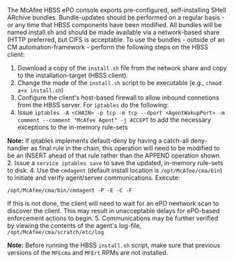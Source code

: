 The McAfee HBSS ePO console exports pre-configured, self-installing SHell ARchive bundles. Bundle-updates should be performed on a regular basis - or any time that HBSS components have been modified. All bundles will be named install.sh and should be made available via a network-based share (HTTP preferred, but CIFS is acceptable. To use the bundles - outside of an CM automation-framework - perform the following steps on the HBSS client:

1. Download a copy of the `install.sh` file from the network share and copy to the installation-target (HBSS client).
2. Change the mode of the `install.sh` script to be executable (e.g., `chmod a+x install.sh`)
3. Configure the client's host-based firewall to allow inbound connetions from the HBSS server. For `iptables` do the following:
  1. Issue `iptables -A <CHAIN> -p tcp -m tcp --dport <AgentWakupPort> -m comment --comment "McAfee Agent" -j ACCEPT` to add the necessary exceptions to the in-memory rule-sets

  **Note:** If iptables implements default-deny by having a catch-all deny-handler as final rule in the chain, this operation will need to be modified to be an INSERT ahead of that rule rather than the APPEND operation shown.
  2. Issue a `service iptables save` to save the updated, in-memory rule-sets to disk.
4. Use the `cmdagent` (default install location is `/opt/McAfee/cma/bin`) to initiate  and verify agent/server communications. Execute:

  ~~~
/opt/McAfee/cma/bin/cmdagent -P -E -C -F
  ~~~

  If this is not done, the client will need to wait for an ePO neetwork scan to discover the client. This may result in unacceptable delays for ePO-based enforcement actions to begin.
5. Communications may be further verified by viewing the contents of the agent's log-file, `/opt/McAfee/cma/scratch/etc/log`

**Note:** Before running the HBSS `install.sh` script, make sure that previous versions of the `MFEcma` and `MFErt` RPMs are not installed.
